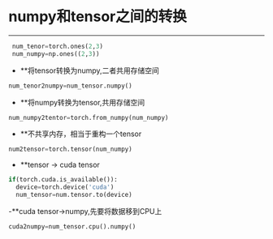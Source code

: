 

# numpy和tensor之间的转换
---

```python
 num_tenor=torch.ones(2,3)
 num_numpy=np.ones((2,3))
```

- **将tensor转换为numpy,二者共用存储空间

```python
num_tenor2numpy=num_tensor.numpy()
``` 

- **将numpy转换为tensor,共用存储空间

```python
num_numpy2tentor=torch.from_numpy(num_numpy)
```

- **不共享内存，相当于重构一个tensor

```python
num2tensor=torch.tensor(num_numpy)
```

- **tensor -> cuda tensor

```python
if(torch.cuda.is_available()):
  device=torch.device('cuda')
  num_tensor=num.tensor.to(device)
```

-**cuda tensor->numpy,先要将数据移到CPU上

```python
cuda2numpy=num_tensor.cpu().numpy()
```




